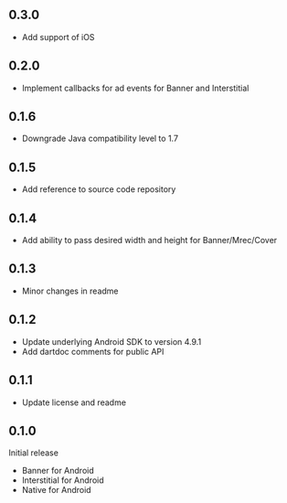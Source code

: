 ## 0.3.0

* Add support of iOS

## 0.2.0

* Implement callbacks for ad events for Banner and Interstitial

## 0.1.6

* Downgrade Java compatibility level to 1.7

## 0.1.5

* Add reference to source code repository

## 0.1.4

* Add ability to pass desired width and height for Banner/Mrec/Cover

## 0.1.3

* Minor changes in readme

## 0.1.2

* Update underlying Android SDK to version 4.9.1
* Add dartdoc comments for public API

## 0.1.1

* Update license and readme

## 0.1.0

Initial release

* Banner for Android
* Interstitial for Android
* Native for Android
